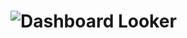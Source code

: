 # ![Dashboard Looker](https://lookerstudio.google.com/embed/reporting/f923059d-f701-4b2d-9a40-8b254d2f6350/page/96tjD)